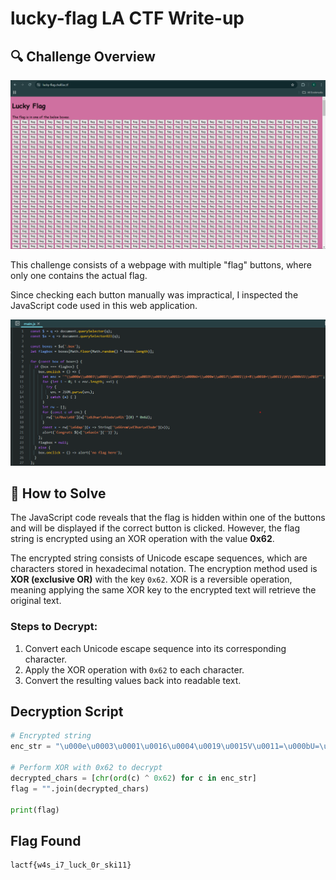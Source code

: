 # lucky-flag LA CTF Write-up

## 🔍 Challenge Overview

![Website Screenshot](Sources/preview.png)

This challenge consists of a webpage with multiple "flag" buttons, where only one contains the actual flag.

Since checking each button manually was impractical, I inspected the JavaScript code used in this web application.

![JavaScript Code](Sources/Javascript_code.png)

## 🚀 How to Solve

The JavaScript code reveals that the flag is hidden within one of the buttons and will be displayed if the correct button is clicked. However, the flag string is encrypted using an XOR operation with the value **0x62**.


The encrypted string consists of Unicode escape sequences, which are characters stored in hexadecimal notation. The encryption method used is **XOR (exclusive OR)** with the key `0x62`. XOR is a reversible operation, meaning applying the same XOR key to the encrypted text will retrieve the original text.

### Steps to Decrypt:
1. Convert each Unicode escape sequence into its corresponding character.
2. Apply the XOR operation with `0x62` to each character.
3. Convert the resulting values back into readable text.

## Decryption Script

```python
# Encrypted string
enc_str = "\u000e\u0003\u0001\u0016\u0004\u0019\u0015V\u0011=\u000bU=\u000e\u0017\u0001\t=R\u0010=\u0011\t\u000bSS\u001f"

# Perform XOR with 0x62 to decrypt
decrypted_chars = [chr(ord(c) ^ 0x62) for c in enc_str]
flag = "".join(decrypted_chars)

print(flag)
```

## Flag Found

```plaintext
lactf{w4s_i7_luck_0r_ski11}
```
